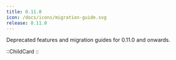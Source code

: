 ```yaml
---
title: 0.11.0
icon: /docs/icons/migration-guide.svg
release: 0.11.0
---
```


Deprecated features and migration guides for 0.11.0 and onwards.

::ChildCard
::